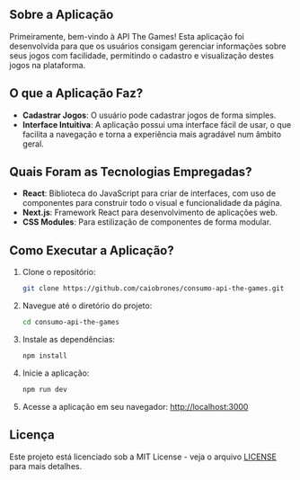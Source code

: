 
## Sobre a Aplicação

Primeiramente, bem-vindo à API The Games! Esta aplicação foi desenvolvida para que os usuários consigam gerenciar informações sobre seus jogos com facilidade, permitindo o cadastro e visualização destes jogos na plataforma. 

## O que a Aplicação Faz?

- **Cadastrar Jogos**: O usuário pode cadastrar jogos de forma simples.
- **Interface Intuitiva**: A aplicação possui uma interface fácil de usar, o que facilita a navegação e torna a experiência mais agradável num âmbito geral.

## Quais Foram as Tecnologias Empregadas?

- **React**: Biblioteca do JavaScript para criar de interfaces, com uso de componentes para construir todo o visual e funcionalidade da página.
- **Next.js**: Framework React para desenvolvimento de aplicações web.
- **CSS Modules**: Para estilização de componentes de forma modular.

## Como Executar a Aplicação?

1. Clone o repositório:
   ```bash
   git clone https://github.com/caiobrones/consumo-api-the-games.git
   ```
2. Navegue até o diretório do projeto:
   ```bash
   cd consumo-api-the-games
   ```
3. Instale as dependências:
   ```bash
   npm install
   ```
4. Inicie a aplicação:
   ```bash
   npm run dev
   ```
5. Acesse a aplicação em seu navegador: [http://localhost:3000](http://localhost:3000)

## Licença

Este projeto está licenciado sob a MIT License - veja o arquivo [LICENSE](LICENSE) para mais detalhes.